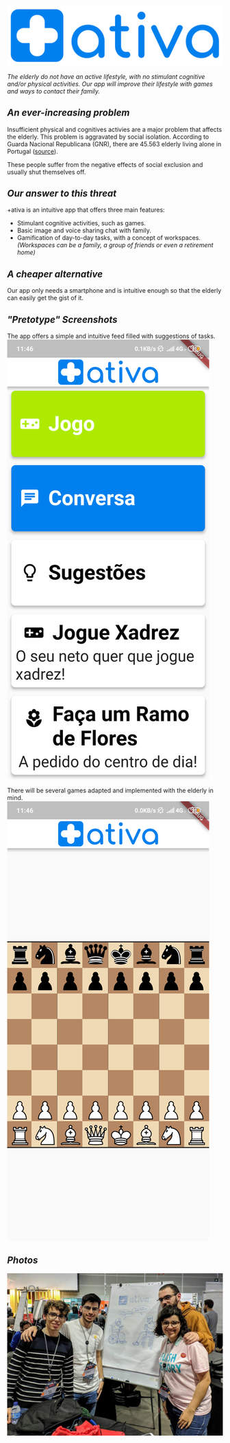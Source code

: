![mais ativa logo](https://raw.githubusercontent.com/aeloi98/mais_ativa/master/assets/mais_ativa_logo.png)

*The elderly do not have an active lifestyle, with no stimulant cognitive and/or physical activities. Our app will improve their lifestyle with games and ways to contact their family.*

## *An ever-increasing problem*

Insufficient physical and cognitives activies are a major problem that affects the elderly. This problem is aggravated by social isolation.
According to Guarda Nacional Republicana (GNR), there are 45.563 elderly living alone in Portugal ([source](https://www.noticiasaominuto.com/pais/1175994/mais-de-45-mil-idosos-vivem-sozinhos-isolados-ou-em-situacao-vulneravel)).

These people suffer from the negative effects of social exclusion and usually shut themselves off.

## *Our answer to this threat*

+ativa is an intuitive app that offers three main features:
- Stimulant cognitive activities, such as games.
- Basic image and voice sharing chat with family.
- Gamification of day-to-day tasks, with a concept of workspaces. *(Workspaces can be a family, a group of friends or even a retirement home)*

## *A cheaper alternative*

Our app only needs a smartphone and is intuitive enough so that the elderly can easily get the gist of it.

## *"Pretotype" Screenshots*

The app offers a simple and intuitive feed filled with suggestions of tasks.
![screenshot](https://raw.githubusercontent.com/aeloi98/mais_ativa/master/assets/Screenshot_2019-03-23-11-46-12-351_com.example.mais_ativa.png)

There will be several games adapted and implemented with the elderly in mind.
![screenshot jogo](https://raw.githubusercontent.com/aeloi98/mais_ativa/master/assets/Screenshot_2019-03-23-11-46-20-129_com.example.mais_ativa.png)

## *Photos*

![a equipa](https://raw.githubusercontent.com/aeloi98/mais_ativa/master/assets/photo_2019-03-21_17-47-54.jpg)
